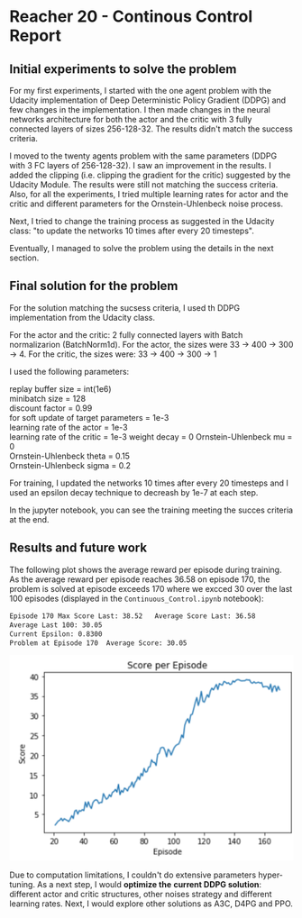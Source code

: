 # Reacher 20 - Continous Control Report

## Initial experiments to solve the problem

For my first experiments, I started with the one agent problem with the Udacity implementation of Deep Deterministic
Policy Gradient (DDPG) and few changes  in the implementation. I then made changes in the neural networks architecture 
for both the actor and the critic with 3 fully connected layers of sizes 256-128-32. The results didn't match the 
success criteria.

I moved to the twenty agents problem with the same parameters (DDPG with 3 FC layers of 256-128-32). I saw an improvement
in the results. I added the clipping (i.e. clipping the gradient for the critic) suggested by the Udacity Module. The results
were still not matching the success criteria. Also, for all the experiments, I tried multiple learning rates for actor 
and the critic and different parameters for the Ornstein-Uhlenbeck noise process.

Next, I tried to change the training process as suggested in the Udacity class: "to update the networks 10 times after
every 20 timesteps".

Eventually, I managed to solve the problem using the details in the next section.

## Final solution for the problem

For the solution matching the sucsess criteria, I used th DDPG implementation from the Udacity class.

For the actor and the critic: 2 fully connected layers with Batch normalizarion (BatchNorm1d). For the actor, the sizes were 33 -> 400 -> 300 -> 4. 
For the critic, the sizes were: 33 -> 400 -> 300 -> 1

I used the following parameters: 

replay buffer size = int(1e6)  
minibatch size = 128        
discount factor = 0.99            
for soft update of target parameters = 1e-3              
learning rate of the actor  = 1e-3         
learning rate of the critic = 1e-3 
weight decay = 0
Ornstein-Uhlenbeck mu = 0  
Ornstein-Uhlenbeck theta = 0.15       
Ornstein-Uhlenbeck sigma = 0.2  

For training, I updated the networks 10 times after every 20 timesteps and I used an epsilon decay technique to decreash by 1e-7 at each step. 

In the jupyter notebook, you can see the training meeting the succes criteria at the end.

## Results and future work

The following plot shows the average reward per episode during training. As the average reward per episode reaches 36.58 on episode 170, the problem is solved at episode exceeds 170 where we excced 30 over the last 100 episodes (displayed in the ```Continuous_Control.ipynb``` notebook):

```
Episode 170	Max Score Last: 38.52 	Average Score Last: 36.58 	Average Last 100: 30.05
Current Epsilon: 0.8300
Problem at Episode 170	Average Score: 30.05
```


![image](average_reward_per_episode.png "average reward per episode")

Due to computation limitations, I couldn't do extensive parameters hyper-tuning. As a next step, I would **optimize the** 
**current DDPG solution**: different actor and critic structures, other noises strategy and different learning rates. 
Next, I would explore other solutions as A3C, D4PG and PPO.  


